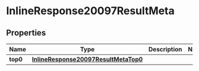 # InlineResponse20097ResultMeta

## Properties
Name | Type | Description | Notes
------------ | ------------- | ------------- | -------------
**top0** | [**InlineResponse20097ResultMetaTop0**](InlineResponse20097ResultMetaTop0.md) |  | 
